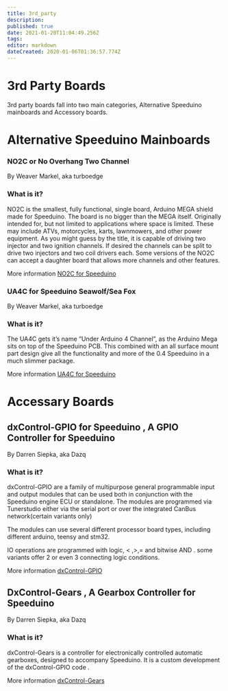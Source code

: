 ```yaml
---
title: 3rd_party
description: 
published: true
date: 2021-01-20T11:04:49.256Z
tags: 
editor: markdown
dateCreated: 2020-01-06T01:36:57.774Z
---
```


3rd Party Boards
================

3rd party boards fall into two main categories, Alternative Speeduino mainboards and Accessory boards.

Alternative Speeduino Mainboards
================================

### NO2C or No Overhang Two Channel

By Weaver Markel, aka turboedge

### What is it?

NO2C is the smallest, fully functional, single board, Arduino MEGA shield made for Speeduino. The board is no bigger than the MEGA itself. Originally intended for, but not limited to applications where space is limited. These may include ATVs, motorcycles, karts, lawnmowers, and other power equipment. As you might guess by the title, it is capable of driving two injector and two ignition channels. If desired the channels can be split to drive two injectors and two coil drivers each. Some versions of the NO2C can accept a daughter board that allows more channels and other features.

More information [NO2C for Speeduino](/boards/NO2C_for_Speeduino "wikilink")



### UA4C for Speeduino Seawolf/Sea Fox

By Weaver Markel, aka turboedge

### What is it?

The UA4C gets it’s name “Under Arduino 4 Channel”, as the Arduino Mega sits on top of the Speeduino PCB.
This combined with an all surface mount part design give all the functionality and more of the 0.4 Speeduino in a much slimmer package.

More information [UA4C for Speeduino](/boards/ua4c "wikilink")


Accessary Boards
================

dxControl-GPIO for Speeduino , A GPIO Controller for Speeduino
--------------------------------------------------------------

By Darren Siepka, aka Dazq

### What is it?

dxControl-GPIO are a family of multipurpose general programmable input and output modules that can be used both in conjunction with the Speeduino engine ECU or standalone. The modules are programmed via Tunerstudio either via the serial port or over the integrated CanBus network(certain variants only)

The modules can use several different processor board types, including different arduino, teensy and stm32.

IO operations are programmed with logic, &lt; ,&gt;,= and bitwise AND . some variants offer 2 or even 3 connecting logic conditions.

More information [dxControl-GPIO](/en/DxControl-GPIO "wikilink")

DxControl-Gears , A Gearbox Controller for Speeduino
----------------------------------------------------

By Darren Siepka, aka Dazq

### What is it?

dxControl-Gears is a controller for electronically controlled automatic gearboxes, designed to accompany Speeduino. It is a custom development of the dxControl-GPIO code .

More information [dxControl-Gears](dxControl-Gears "wikilink")